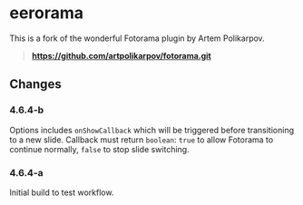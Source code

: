 # eerorama

This is a fork of the wonderful Fotorama plugin by Artem Polikarpov.
> **https://github.com/artpolikarpov/fotorama.git**

## Changes
### 4.6.4-b
Options includes `onShowCallback` which will be triggered before transitioning to a new slide.
Callback must return `boolean`: `true` to allow Fotorama to continue normally, `false` to stop slide switching.

### 4.6.4-a
Initial build to test workflow.
